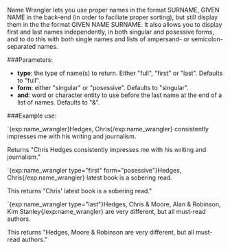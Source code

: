 Name Wrangler lets you use proper names in the format SURNAME, GIVEN NAME in the back-end (in order to faciliate proper sorting), but still display them in the the format GIVEN NAME SURNAME. It also allows you to display first and last names independently, in both singular and posessive forms, and to do this with both single names and lists of ampersand- or semicolon-separated names.

###Parameters:

- **type**: the type of name(s) to return. Either "full", "first" or "last".  Defaults to "full".
- **form**: either "singular" or "posessive". Defaults to "singular".
- **and**: word or character entity to use  before the last name at the end of a list of names.  Defaults to "&amp;".

###Example use:

`{exp:name_wrangler}Hedges, Chris{/exp:name_wrangler} consistently impresses me with his writing and journalism.

Returns "Chris Hedges consistently impresses me with his writing and journalism."

`{exp:name_wrangler type="first" form="posessive"}Hedges, Chris{/exp:name_wrangler} latest book is a sobering read.

This returns "Chris' latest book is a sobering read."

`{exp:name_wrangler type="last"}Hedges, Chris & Moore, Alan & Robinson, Kim Stanley{/exp:name_wrangler} are very different, but all must-read authors.

This returns "Hedges, Moore & Robinson are very different, but all must-read authors."